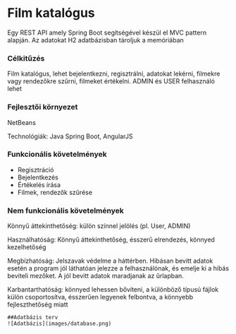 # Film katalógus

Egy REST API amely Spring Boot segítségével készül el MVC pattern alapján. Az adatokat H2 adatbázisban tároljuk a memóriában

### Célkitűzés

Film katalógus, lehet bejelentkezni, regisztrálni, adatokat lekérni, filmekre vagy rendezőkre szűrni, filmeket értékelni.
ADMIN és USER felhasználó lehet

### Fejlesztői környezet
    
NetBeans

Technológiák:  Java Spring Boot, AngularJS

### Funkcionális követelmények
 * Regisztráció
* Bejelentkezés
* Értékelés írása
* Filmek, rendezők szűrése

### Nem funkcionális követelmények
Könnyű áttekinthetőség: külön színnel jelölés (pl. User, ADMIN)

Használhatóság: Könnyű áttekinthetőség, ésszerű elrendezés, könnyed kezelhetőség

Megbízhatóság: Jelszavak védelme a háttérben. Hibásan bevitt adatok esetén a program jól láthatóan
jelezze a felhasználónak, és emelje ki a hibás beviteli mezőket. A jól bevitt adatok maradjanak az
űrlapban.

Karbantarthatóság: könnyed lehessen bővíteni, a különböző típusú fájlok külön csoportosítva,
ésszerűen legyenek felbontva, a könnyebb fejleszthetőség miatt
 ```
##Adatbázis terv
![Adatbázis](images/database.png)
